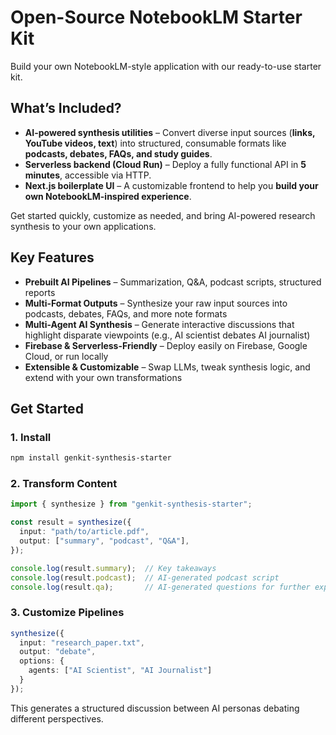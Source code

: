 # Open-Source NotebookLM Starter Kit  

Build your own NotebookLM-style application with our ready-to-use starter kit.  

## What’s Included?  
- **AI-powered synthesis utilities** – Convert diverse input sources (**links, YouTube videos, text**) into structured, consumable formats like **podcasts, debates, FAQs, and study guides**.  
- **Serverless backend (Cloud Run)** – Deploy a fully functional API in **5 minutes**, accessible via HTTP.  
- **Next.js boilerplate UI** – A customizable frontend to help you **build your own NotebookLM-inspired experience**.  

Get started quickly, customize as needed, and bring AI-powered research synthesis to your own applications.  

## Key Features  
- **Prebuilt AI Pipelines** – Summarization, Q&A, podcast scripts, structured reports  
- **Multi-Format Outputs** – Synthesize your raw input sources into podcasts, debates, FAQs, and more note formats  
- **Multi-Agent AI Synthesis** – Generate interactive discussions that highlight disparate viewpoints (e.g., AI scientist debates AI journalist)  
- **Firebase & Serverless-Friendly** – Deploy easily on Firebase, Google Cloud, or run locally  
- **Extensible & Customizable** – Swap LLMs, tweak synthesis logic, and extend with your own transformations  

## Get Started  

### 1. Install  
```sh
npm install genkit-synthesis-starter
```

### 2. Transform Content
```ts
import { synthesize } from "genkit-synthesis-starter";

const result = synthesize({
  input: "path/to/article.pdf",
  output: ["summary", "podcast", "Q&A"],
});

console.log(result.summary);  // Key takeaways
console.log(result.podcast);  // AI-generated podcast script
console.log(result.qa);       // AI-generated questions for further exploration
```
### 3. Customize Pipelines
```ts
synthesize({
  input: "research_paper.txt",
  output: "debate",
  options: {
    agents: ["AI Scientist", "AI Journalist"]
  }
});
```
This generates a structured discussion between AI personas debating different perspectives.


